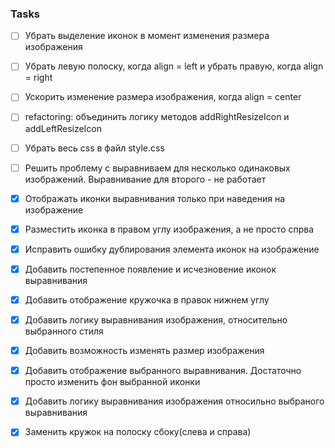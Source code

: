 ### Tasks
- [ ] Убрать выделение иконок в момент изменения размера изображения
- [ ] Убрать левую полоску, когда align = left и убрать правую, когда align = right
- [ ] Ускорить изменение размера изображения, когда align = center
- [ ] refactoring: объединить логику методов addRightResizeIcon и addLeftResizeIcon
- [ ] Убрать весь css в файл style.css
- [ ] Решить проблему с выравниваем для несколько одинаковых изображений. Выравнивание для второго - не работает


- [x] Отображать иконки выравнивания только при наведения на изображение
- [x] Разместить иконка в правом углу изображения, а не просто спрва
- [x] Исправить ошибку дублирования элемента иконок на изображение
- [x] Добавить постепенное появление и исчезновение иконок выравнивания
- [x] Добавить отображение кружочка в правок нижнем углу
- [x] Добавить логику выравнивания изображения, относительно выбранного стиля
- [x] Добавить возможность изменять размер изображения
- [x] Добавить отображение выбранного выравнивания. Достаточно просто изменить фон выбранной иконки
- [x] Добавить логику выравнивания изображения относильно выбраного выравнивания
- [x] Заменить кружок на полоску сбоку(слева и справа)

